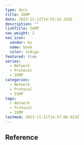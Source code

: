 ```yaml
---
type: docs
title: IGMP
date: 2023-11-11T14:53:14.318Z
description: ""
linkTitle: IGMP
nav_weight: 2
nav_icon:
  vendor: bs
  name: book
  color: indigo
featured: true
series:
  - Network
  - Protocol
  - IGMP
categories:
  - Network
  - Protocol
  - IGMP
tags:
  - Network
  - Protocol
  - IGMP
lastmod: 2023-11-11T14:57:06.613Z
---
```


## Reference
